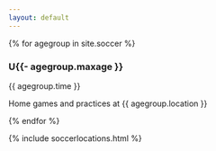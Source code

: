```yaml
---
layout: default
---
```


<div class="contentLeft">

{% for agegroup in site.soccer %}

<h3> U{{- agegroup.maxage }} </h3>

<p>{{ agegroup.time }}</p>

<p>Home games and practices at {{ agegroup.location }}</p>

{% endfor %}

</div>


{% include soccerlocations.html %}
